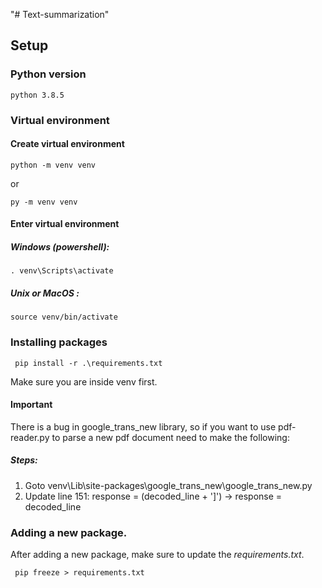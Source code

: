 "# Text-summarization" 
## Setup 

### Python version

    python 3.8.5

### Virtual environment
#### Create virtual environment

    python -m venv venv

or

    py -m venv venv


#### Enter virtual environment

##### Windows (powershell): 

    . venv\Scripts\activate

##### Unix or MacOS : 

    source venv/bin/activate

### Installing packages

     pip install -r .\requirements.txt 

  Make sure you are inside venv first.

  #### Important

  There is a bug in google_trans_new library, so if you want to use pdf-reader.py to parse a new pdf document need to make the following:
  ##### Steps:
  
  1. Goto venv\Lib\site-packages\google_trans_new\google_trans_new.py
  2. Update line 151:
        response = (decoded_line + ']') -> response = decoded_line

### Adding a new package.
After adding a new package, make sure to update the *requirements.txt*.

     pip freeze > requirements.txt 
